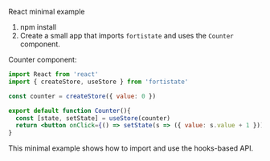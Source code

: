 React minimal example

1. npm install
2. Create a small app that imports `fortistate` and uses the `Counter` component.

Counter component:

```jsx
import React from 'react'
import { createStore, useStore } from 'fortistate'

const counter = createStore({ value: 0 })

export default function Counter(){
  const [state, setState] = useStore(counter)
  return <button onClick={() => setState(s => ({ value: s.value + 1 }))}>{state.value}</button>
}
```

This minimal example shows how to import and use the hooks-based API.
